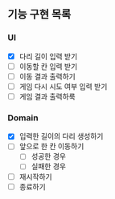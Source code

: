 ## 기능 구현 목록

### UI
- [x] 다리 길이 입력 받기
- [ ] 이동할 칸 입력 받기
- [ ] 이동 결과 출력하기
- [ ] 게임 다시 시도 여부 입력 받기
- [ ] 게임 결과 출력하룩

### Domain
- [x] 입력한 길이의 다리 생성하기
- [ ] 앞으로 한 칸 이동하기
  - [ ] 성공한 경우
  - [ ] 실패한 경우
- [ ] 재시작하기
- [ ] 종료하기